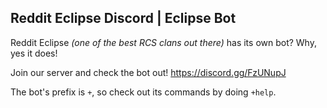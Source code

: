 ## Reddit Eclipse Discord | Eclipse Bot

Reddit Eclipse *(one of the best RCS clans out there)* has its own bot? Why, yes it does!

Join our server and check the bot out! https://discord.gg/FzUNupJ

The bot's prefix is `+`, so check out its commands by doing `+help`.
